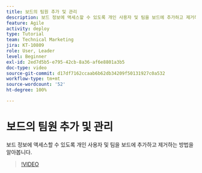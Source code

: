 ```yaml
---
title: 보드의 팀원 추가 및 관리
description: 보드 정보에 액세스할 수 있도록 개인 사용자 및 팀을 보드에 추가하고 제거하는 방법을 알아봅니다.
feature: Agile
activity: deploy
type: Tutorial
team: Technical Marketing
jira: KT-10809
role: User, Leader
level: Beginner
exl-id: 2ed7d5b5-e795-42cb-8a36-af6e8801a3b5
doc-type: video
source-git-commit: d17df7162ccaab6b62db34209f50131927c0a532
workflow-type: tm+mt
source-wordcount: '52'
ht-degree: 100%

---
```


# 보드의 팀원 추가 및 관리

보드 정보에 액세스할 수 있도록 개인 사용자 및 팀을 보드에 추가하고 제거하는 방법을 알아봅니다.

>[!VIDEO](https://video.tv.adobe.com/v/346808/?quality=12&learn=on&enablevpops)
